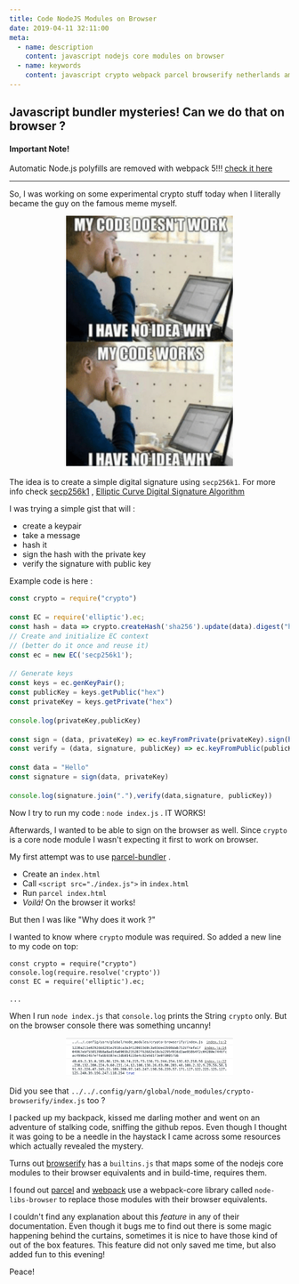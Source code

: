 ```yaml
---
title: Code NodeJS Modules on Browser
date: 2019-04-11 32:11:00
meta:
  - name: description
    content: javascript nodejs core modules on browser
  - name: keywords
    content: javascript crypto webpack parcel browserify netherlands amsterdam js ecmascript es6 babel
---
```


## Javascript bundler mysteries! Can we do that on browser ? 

#### Important Note! 
Automatic Node.js polyfills are removed with webpack 5!!! [check it here](https://blog.logrocket.com/new-features-in-webpack-5-2559755adf5e/)

--------

So, I was working on some experimental crypto stuff today when I literally became the guy on the famous meme myself. 


<div style="text-align:center">
<img src="./images/idk-why.png" width="300">
</div>

The idea is to create a simple digital signature using `secp256k1`. For more info check [secp256k1](https://en.bitcoin.it/wiki/Secp256k1) , [Elliptic Curve Digital Signature Algorithm](https://en.bitcoin.it/wiki/Elliptic_Curve_Digital_Signature_Algorithm)

I was trying a simple gist that will : 
- create a keypair
- take a message
- hash it
- sign the hash with the private key
- verify the signature with public key

Example code is here : 

```js
const crypto = require("crypto")

const EC = require('elliptic').ec;
const hash = data => crypto.createHash('sha256').update(data).digest("hex")
// Create and initialize EC context
// (better do it once and reuse it)
const ec = new EC('secp256k1');

// Generate keys
const keys = ec.genKeyPair();
const publicKey = keys.getPublic("hex")
const privateKey = keys.getPrivate("hex")

console.log(privateKey,publicKey)

const sign = (data, privateKey) => ec.keyFromPrivate(privateKey).sign(hash(data)).toDER()
const verify = (data, signature, publicKey) => ec.keyFromPublic(publicKey, "hex").verify(hash(data), signature)

const data = "Hello"
const signature = sign(data, privateKey)

console.log(signature.join("."),verify(data,signature, publicKey))

```

Now I try to run my code : `node index.js` . IT WORKS! 

Afterwards, I wanted to be able to sign on the browser as well. 
Since `crypto` is a core node module I wasn't expecting it first to work on browser. 

My first attempt was to use [parcel-bundler](https://parceljs.org/) . 

- Create an `index.html`
- Call `<script src="./index.js">` in `index.html`
- Run `parcel index.html` 
- *Voilá!* On the browser it works!

But then I was like "Why does it work ?"

I wanted to know where `crypto` module was required. So added a new line to my code on top: 

```
const crypto = require("crypto")
console.log(require.resolve('crypto'))
const EC = require('elliptic').ec;

...

```

When I run `node index.js` that `console.log` prints the String `crypto` only. But on the browser console there was something uncanny! 

<div style="text-align:center">
<img src="./images/console-log-crypto.png" width="300">
</div>

Did you see that `../../.config/yarn/global/node_modules/crypto-browserify/index.js` too ? 

I packed up my backpack, kissed me darling mother and went on an adventure of stalking code, sniffing the github repos. Even though I thought it was going to be a needle in the haystack I came across some resources which actually revealed the mystery. 

Turns out [browserify](https://github.com/browserify/browserify/blob/ae01d90900b21719e9fef7bedfc4db55ea22b71a/lib/builtins.js) has a `builtins.js` that maps some of the nodejs core modules to their browser equivalents and in build-time, requires them. 

I found out [parcel](https://github.com/parcel-bundler/parcel/blob/master/packages/core/parcel-bundler/src/builtins/index.js#L1) and [webpack](https://github.com/webpack/webpack/blob/573d2da1d946b59ef6990cea0edf31958d13c0d6/lib/node/NodeSourcePlugin.js) use a webpack-core library called `node-libs-browser` to replace those modules with their browser equivalents. 

I couldn't find any explanation about this *feature* in any of their documentation. Even though it bugs me to find out there is some magic happening behind the curtains, sometimes it is nice to have those kind of out of the box features. This feature did not only saved me time, but also added fun to this evening! 

Peace!
